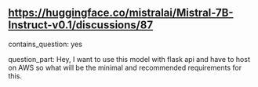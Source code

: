 ## https://huggingface.co/mistralai/Mistral-7B-Instruct-v0.1/discussions/87

contains_question: yes

question_part: Hey, I want to use this model with flask api and have to host on AWS so what will be the minimal and recommended requirements for this.